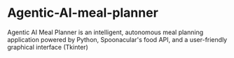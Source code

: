 # Agentic-AI-meal-planner
Agentic AI Meal Planner is an intelligent, autonomous meal planning application powered by Python, Spoonacular's food API, and a user-friendly graphical interface (Tkinter)
